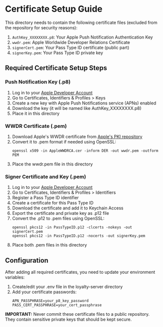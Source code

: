 # Certificate Setup Guide

This directory needs to contain the following certificate files (excluded from the repository for security reasons):

1. `AuthKey_XXXXXXXX.p8`: Your Apple Push Notification Authentication Key
2. `wwdr.pem`: Apple Worldwide Developer Relations Certificate
3. `signerCert.pem`: Your Pass Type ID certificate (public part)
4. `signerKey.pem`: Your Pass Type ID private key

## Required Certificate Setup Steps

### Push Notification Key (.p8)

1. Log in to your [Apple Developer Account](https://developer.apple.com/account/)
2. Go to Certificates, Identifiers & Profiles > Keys
3. Create a new key with Apple Push Notifications service (APNs) enabled
4. Download the key (it will be named like AuthKey_XXXXXXXX.p8)
5. Place it in this directory

### WWDR Certificate (.pem)

1. Download Apple's WWDR certificate from [Apple's PKI repository](https://www.apple.com/certificateauthority/)
2. Convert it to .pem format if needed using OpenSSL:
   ```
   openssl x509 -in AppleWWDRCA.cer -inform DER -out wwdr.pem -outform PEM
   ```
3. Place the wwdr.pem file in this directory

### Signer Certificate and Key (.pem)

1. Log in to your [Apple Developer Account](https://developer.apple.com/account/)
2. Go to Certificates, Identifiers & Profiles > Identifiers
3. Register a Pass Type ID identifier
4. Create a certificate for this Pass Type ID
5. Download the certificate and add it to Keychain Access
6. Export the certificate and private key as .p12 file
7. Convert the .p12 to .pem files using OpenSSL:
   ```
   openssl pkcs12 -in PassTypeID.p12 -clcerts -nokeys -out signerCert.pem 
   openssl pkcs12 -in PassTypeID.p12 -nocerts -out signerKey.pem
   ```
8. Place both .pem files in this directory

## Configuration

After adding all required certificates, you need to update your environment variables:

1. Create/edit your .env file in the loyalty-server directory
2. Add your certificate passwords:
   ```
   APN_PASSPHRASE=your_p8_key_password
   PASS_CERT_PASSPHRASE=your_cert_passphrase
   ```

**IMPORTANT:** Never commit these certificate files to a public repository. They contain sensitive private keys that should be kept secure. 
